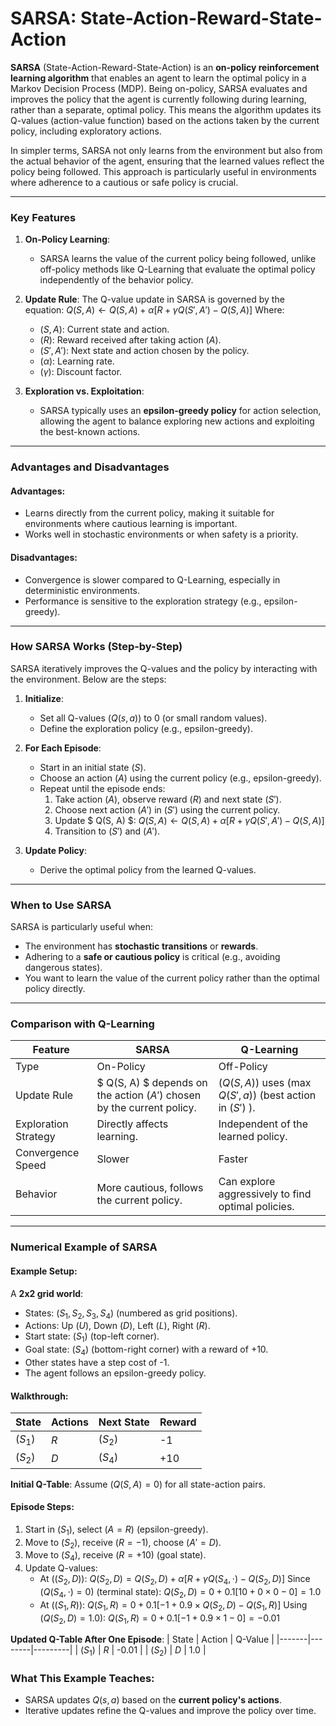 # SARSA: State-Action-Reward-State-Action

**SARSA** (State-Action-Reward-State-Action) is an **on-policy reinforcement learning algorithm** that enables an agent to learn the optimal policy in a Markov Decision Process (MDP). Being on-policy, SARSA evaluates and improves the policy that the agent is currently following during learning, rather than a separate, optimal policy. This means the algorithm updates its Q-values (action-value function) based on the actions taken by the current policy, including exploratory actions.

In simpler terms, SARSA not only learns from the environment but also from the actual behavior of the agent, ensuring that the learned values reflect the policy being followed. This approach is particularly useful in environments where adherence to a cautious or safe policy is crucial.

---

### Key Features
1. **On-Policy Learning**: 
   - SARSA learns the value of the current policy being followed, unlike off-policy methods like Q-Learning that evaluate the optimal policy independently of the behavior policy.

2. **Update Rule**:
   The Q-value update in SARSA is governed by the equation:
   $Q(S, A) \leftarrow Q(S, A) + \alpha \left[ R + \gamma Q(S', A') - Q(S, A) \right]$
   Where:
   - $( S, A )$: Current state and action.
   - $( R )$: Reward received after taking action $( A )$.
   - $( S', A' )$: Next state and action chosen by the policy.
   - $( \alpha )$: Learning rate.
   - $( \gamma )$: Discount factor.

3. **Exploration vs. Exploitation**:
   - SARSA typically uses an **epsilon-greedy policy** for action selection, allowing the agent to balance exploring new actions and exploiting the best-known actions.

---

### Advantages and Disadvantages

#### Advantages:
- Learns directly from the current policy, making it suitable for environments where cautious learning is important.
- Works well in stochastic environments or when safety is a priority.

#### Disadvantages:
- Convergence is slower compared to Q-Learning, especially in deterministic environments.
- Performance is sensitive to the exploration strategy (e.g., epsilon-greedy).

---

### How SARSA Works (Step-by-Step)

SARSA iteratively improves the Q-values and the policy by interacting with the environment. Below are the steps:

1. **Initialize**:
   - Set all Q-values $( Q(s, a) )$ to 0 (or small random values).
   - Define the exploration policy (e.g., epsilon-greedy).

2. **For Each Episode**:
   - Start in an initial state $( S )$.
   - Choose an action $( A )$ using the current policy (e.g., epsilon-greedy).
   - Repeat until the episode ends:
     1. Take action $( A )$, observe reward $( R )$ and next state $( S' )$.
     2. Choose next action $( A' )$ in $( S' )$ using the current policy.
     3. Update $ Q(S, A) $:
        $Q(S, A) \leftarrow Q(S, A) + \alpha \left[ R + \gamma Q(S', A') - Q(S, A) \right]$
     4. Transition to $( S' )$ and $( A' )$.

3. **Update Policy**:
   - Derive the optimal policy from the learned Q-values.

---

### When to Use SARSA

SARSA is particularly useful when:
- The environment has **stochastic transitions** or **rewards**.
- Adhering to a **safe or cautious policy** is critical (e.g., avoiding dangerous states).
- You want to learn the value of the current policy rather than the optimal policy directly.

---

### Comparison with Q-Learning

| Feature               | SARSA                       | Q-Learning                |
|-----------------------|----------------------------|--------------------------|
| Type                 | On-Policy                  | Off-Policy               |
| Update Rule          | $ Q(S, A) $ depends on the action $( A' )$ chosen by the current policy. | $( Q(S, A) )$ uses $( \max Q(S', a) )$ (best action in $( S' )$ ). |
| Exploration Strategy  | Directly affects learning. | Independent of the learned policy. |
| Convergence Speed    | Slower                     | Faster                   |
| Behavior             | More cautious, follows the current policy. | Can explore aggressively to find optimal policies. |

---

### Numerical Example of SARSA

#### Example Setup:
A **2x2 grid world**:
- States: $( S_1, S_2, S_3, S_4 )$ (numbered as grid positions).
- Actions: Up $(U)$, Down $(D)$, Left $(L)$, Right $(R)$.
- Start state: $( S_1 )$ (top-left corner).
- Goal state: $( S_4 )$ (bottom-right corner) with a reward of +10.
- Other states have a step cost of -1.
- The agent follows an epsilon-greedy policy.

#### Walkthrough:

| State | Actions | Next State | Reward |
|-------|---------|------------|--------|
| $( S_1 )$ | $R$ | $( S_2 )$ | -1 |
| $( S_2 )$ | $D$ | $( S_4 )$ | +10 |

**Initial Q-Table**:
Assume $( Q(S, A) = 0 )$ for all state-action pairs.

#### Episode Steps:
1. Start in $( S_1 )$, select $( A = R )$ (epsilon-greedy).
2. Move to $( S_2 )$, receive $( R = -1 )$, choose $( A' = D )$.
3. Move to $( S_4 )$, receive $( R = +10 )$ (goal state).
4. Update Q-values:
   - At $( (S_2, D) )$:
     $Q(S_2, D) = Q(S_2, D) + \alpha \left[ R + \gamma Q(S_4, \cdot) - Q(S_2, D) \right]$
     Since $( Q(S_4, \cdot) = 0 )$ (terminal state):
     $Q(S_2, D) = 0 + 0.1 \left[ 10 + 0 \times 0 - 0 \right] = 1.0$
   - At $( (S_1, R) )$:
     $Q(S_1, R) = 0 + 0.1 \left[ -1 + 0.9 \times Q(S_2, D) - Q(S_1, R) \right]$
     Using $( Q(S_2, D) = 1.0 )$:
     $Q(S_1, R) = 0 + 0.1 \left[ -1 + 0.9 \times 1 - 0 \right] = -0.01$

**Updated Q-Table After One Episode**:
| State | Action | Q-Value |
|-------|--------|---------|
| $( S_1 )$ | $R$ | -0.01   |
| $( S_2 )$ | $D$ | 1.0     |

### What This Example Teaches:
- SARSA updates $Q(s, a)$ based on the **current policy's actions**.
- Iterative updates refine the Q-values and improve the policy over time.
